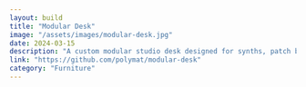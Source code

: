 ```yaml
---
layout: build
title: "Modular Desk"
image: "/assets/images/modular-desk.jpg"
date: 2024-03-15
description: "A custom modular studio desk designed for synths, patch bays, and rack gear."
link: "https://github.com/polymat/modular-desk"
category: "Furniture"
---
```

